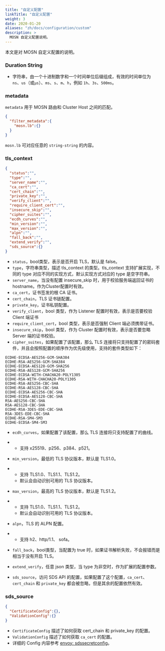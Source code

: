 ```yaml
---
title: "自定义配置"
linkTitle: "自定义配置"
weight: 3
date: 2020-01-20
aliases: "zh/docs/configuration/custom"
description: >
  MOSN 自定义配置说明。
---
```


本文是对 MOSN 自定义配置的说明。

### Duration String

- 字符串，由一个十进制数字和一个时间单位后缀组成，有效的时间单位为 `ns`、`us`（或`µs`）、`ms`、`s`、`m`、`h`，例如 `1h`、`3s`、`500ms`。

### metadata

`metadata` 用于 MOSN 路由和 Cluster Host 之间的匹配。

```json
{
  "filter_metadata":{
    "mosn.lb":{}
  }
}
```

`mosn.lb` 可对应任意的 `string-string` 的内容。

### tls_context

```json
{
  "status":"",
  "type":"",
  "server_name":"",
  "ca_cert":"",
  "cert_chain":"",
  "private_key":"",
  "verify_client":"",
  "require_client_cert":"",
  "insecure_skip":"",
  "cipher_suites":"",
  "ecdh_curves":"",
  "min_version":"",
  "max_version":"",
  "alpn":"",
  "fall_back":"",
  "extend_verify":"",
  "sds_source":{}
}
```

- `status`，bool类型，表示是否开启 TLS，默认是 false。
- `type`，字符串类型，描述 tls_context 的类型。tls_context 支持扩展实现，不同的 type 对应不同的实现方式，默认实现方式对应的 type 是空字符串。
- `server_name`，当没有配置 insecure_skip 时，用于校验服务端返回证书的 hostname。作为Cluster配置时有效。
- `ca_cert`，证书签发的根 CA 证书。
- `cert_chain`，TLS 证书链配置。
- `private_key`，证书私钥配置。
- `verify_client`，bool 类型，作为 Listener 配置时有效，表示是否要校验 Client 端证书
- `require_client_cert`，bool 类型，表示是否强制 Client 端必须携带证书。
- `insecure_skip`，bool 类型，作为 Cluster 配置时有效，表示是否要忽略 Server 端的证书校验。
- `cipher_suites`，如果配置了该配置，那么 TLS 连接将只支持配置了的密码套件，并且会按照配置的顺序作为优先级使用，支持的套件类型如下：

```
ECDHE-ECDSA-AES256-GCM-SHA384
ECDHE-RSA-AES256-GCM-SHA384
ECDHE-ECDSA-AES128-GCM-SHA256
ECDHE-RSA-AES128-GCM-SHA256
ECDHE-ECDSA-WITH-CHACHA20-POLY1305
ECDHE-RSA-WITH-CHACHA20-POLY1305
ECDHE-RSA-AES256-CBC-SHA
ECDHE-RSA-AES128-CBC-SHA
ECDHE-ECDSA-AES256-CBC-SHA
ECDHE-ECDSA-AES128-CBC-SHA
RSA-AES256-CBC-SHA
RSA-AES128-CBC-SHA
ECDHE-RSA-3DES-EDE-CBC-SHA
RSA-3DES-EDE-CBC-SHA
ECDHE-RSA-SM4-SM3
ECDHE-ECDSA-SM4-SM3
```

- `ecdh_curves`，如果配置了该配置，那么 TLS 连接将只支持配置了的曲线。

- - 支持 x25519、p256、p384、p521。

- `min_version`，最低的 TLS 协议版本，默认是 TLS1.0。

- - 支持 TLS1.0、TLS1.1、TLS1.2。
  - 默认会自动识别可用的 TLS 协议版本。

- `max_version`，最高的 TLS 协议版本，默认是 TLS1.2。

- - 支持 TLS1.0、TLS1.1、TLS1.2。
  - 默认会自动识别可用的 TLS 协议版本。

- `alpn`，TLS 的 ALPN 配置。

- - 支持 h2、http/1.1、 sofa。

- `fall_back`，bool类型，当配置为 true 时，如果证书解析失败，不会报错而是相当于没有开启 TLS。
- `extend_verify`，任意 json 类型，当 type 为非空时，作为扩展的配置参数。
- `sds_source`，访问 SDS API 的配置，如果配置了这个配置，`ca_cert`、`cert_chain` 和 `private_key` 都会被忽略，但是其余的配置依然有效。

### sds_source

```json
{
  "CertificateConfig":{},
  "ValidationConfig":{}
}
```

- `CertificateConfig` 描述了如何获取 cert_chain 和 private_key 的配置。
- `ValidationConfig` 描述了如何获取 `ca_cert` 的配置。
- 详细的 Config 内容参考 [envoy: sdssecretconfig](https://www.envoyproxy.io/docs/envoy/latest/api-v2/api/v2/auth/cert.proto#envoy-api-msg-auth-sdssecretconfig)。